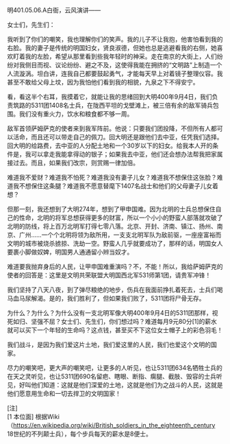 明401.05.06.A白衙，云风演讲——

女士们，先生们：

我听到了你们的嘲笑，我也理解你们的笑声。我的儿子不让我抱，他害怕看到我的右脸。我的妻子是传统的明国妇女，贤良淑德，但她也总是逃避看我的右侧，她喜欢盯着我的左脸，希望从那里看到些我年轻时的神采。走在南京的大街上，人们纷纷对我侧目而视、议论纷纷、避之不及，这使得我能在拥挤的“文明路”上制造一个人流漩涡。坦白讲，连我自己都要鼓起勇气，才能每天早上对着镜子整理仪容。我甚至不敢给父母上坟，因为我怕他们看到我的相貌，九泉之下不得安宁。

看，看这半个右耳，我摸着它，就能让我的思绪回到大明400年9月4日，我们负责筑路的5311团1408名士兵，在陇西平坦的戈壁滩上，被三倍有余的敌军骑兵包围。我们没有重火力，饮水和粮食都不够一周。

敌军首领萨姆萨克的使者来到我军阵前。他说：只要我们团投降，不但所有人都可以活命，而且还可以带走自己的佩刀。回大明还是跟他们去中亚，任凭我们选择。回大明的给路费，去中亚的人分配土地和一个30岁以下的妇女。给我本人开的条件是，我可以拿走我能拿得动的银子；如果我去中亚，他们还会想办法帮我把家属接过去。而且，如果我们改宗，则赏赐一律加倍。

难道我不爱财？难道我不怕死？难道我没有妻子儿女？难道我不想保住这张脸？难道我不想保住这条腿？难道我不愿意替麾下1407名战士和他们的父母妻子儿女着想？

但那一刻，我还想到了大明274年，想到了甲申国难。因为北明的士兵总想保住自己的性命，北明的将军总想获得更多的财富，所以一个小小的野蛮人部落就攻破了北明的防线，将上百万北明军打得七零八落。北京、开封、济南、镇江、扬州、南京、广州……一个个北明将领为敌所用，一支支北明军队为敌前驱，一座座富裕而文明的城市被烧杀掳掠、洗劫一空。野蛮人几乎就要成功了，那样的话，明国女人要裹小脚做奴婢，明国男人通通留小辫当奴才。

难道要我抛弃身后的人民，让甲申国难重演吗？不，不能！所以，我给萨姆萨克的使者的回答是：这里是文明共荣联盟大明国西北军531师第1团，请贵军冲锋！

我们坚持了八天八夜，到了弹尽粮绝的地步，伤兵在我面前挣扎着死去，士兵们喝马血马尿解渴。是的，我们胜利了，但如果我们败了，5311团将尸骨无存。

为什么？为什么？为什么没有一支北明军像大明400年9月4日的5311团那样，视死如归、坚强不屈？女士们、先生们，你们想过吗？难道每月9元80分[1]的薪水就可以买下一个年轻的生命吗？这点钱，甚至买不下这位女士帽子上的彩色羽毛！

我们战斗，是因为我们爱这片土地，我们爱这里的人民，我们也爱这个文明的国家。

尽力的嘲笑吧，更大声的嘲笑吧，让更多的人听见，也让5311团634名牺牲士兵的在天之灵听见，也让5311团690名留疤、瞎眼、断指、瘸腿、截肢、毁容的士兵听见，好叫他们知道：这就是他们深爱的土地，这就是他们为之战斗的人民，这就是他们愿意用生命和一切去捍卫的文明国家！

[注]  
[1 本位面] 根据Wiki （https://en.wikipedia.org/wiki/British_soldiers_in_the_eighteenth_century 18世纪的不列颠士兵），每个步兵每天的薪水是8便士。
